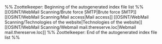 %% Zoottelkeeper: Beginning of the autogenerated index file list  %%
 [[OSINT/WebMail Scanning/Brute force SMTP|Brute force SMTP]]
 [[OSINT/WebMail Scanning/Mail access|Mail access]]
 [[OSINT/WebMail Scanning/Technologies of the website|Technologies of the website]]
 [[OSINT/WebMail Scanning/Webmail mail.thereserve.loc|Webmail mail.thereserve.loc]]
%% Zoottelkeeper: End of the autogenerated index file list  %%
